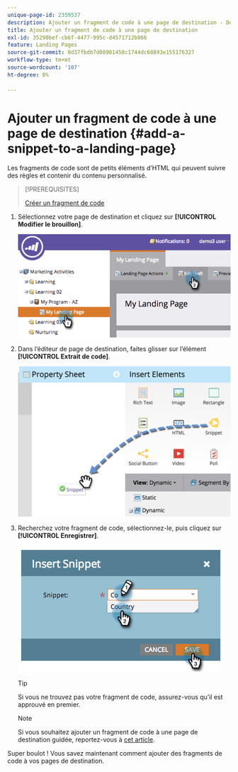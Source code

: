 ```yaml
---
unique-page-id: 2359537
description: Ajouter un fragment de code à une page de destination - Documents Marketo - Documentation du produit
title: Ajouter un fragment de code à une page de destination
exl-id: 35290bef-cb6f-4477-995c-d4571712b866
feature: Landing Pages
source-git-commit: 0d37fbdb7d08901458c1744dc68893e155176327
workflow-type: tm+mt
source-wordcount: '107'
ht-degree: 0%

---
```


# Ajouter un fragment de code à une page de destination {#add-a-snippet-to-a-landing-page}

Les fragments de code sont de petits éléments d’HTML qui peuvent suivre des règles et contenir du contenu personnalisé.

>[!PREREQUISITES]
>
>[Créer un fragment de code](/help/marketo/product-docs/personalization/segmentation-and-snippets/snippets/create-a-snippet.md)

1. Sélectionnez votre page de destination et cliquez sur **[!UICONTROL Modifier le brouillon]**.

   ![](assets/image2014-9-16-15-3a4-3a28.png)

1. Dans l’éditeur de page de destination, faites glisser sur l’élément **[!UICONTROL Extrait de code]**.

   ![](assets/image2015-5-21-12-3a46-3a34.png)

1. Recherchez votre fragment de code, sélectionnez-le, puis cliquez sur **[!UICONTROL Enregistrer]**.

   ![](assets/image2014-9-16-15-3a4-3a14.png)

   >[!TIP]
   >
   >Si vous ne trouvez pas votre fragment de code, assurez-vous qu’il est approuvé en premier.

   >[!NOTE]
   >
   >Si vous souhaitez ajouter un fragment de code à une page de destination guidée, reportez-vous à [cet article](/help/marketo/product-docs/demand-generation/landing-pages/landing-page-templates/create-a-guided-landing-page-template.md).

Super boulot ! Vous savez maintenant comment ajouter des fragments de code à vos pages de destination.
